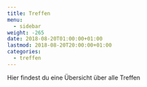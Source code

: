 ```yaml
---
title: Treffen
menu:
  - sidebar
weight: -265
date: 2018-08-20T01:00:00+01:00
lastmod: 2018-08-20T20:00:00+01:00
categories:
  - treffen
---
```


Hier findest du eine Übersicht über alle Treffen